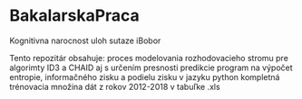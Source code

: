 # BakalarskaPraca
Kognitivna narocnost uloh sutaze iBobor

Tento repozitár obsahuje:
proces modelovania rozhodovacieho stromu pre algorimty ID3 a CHAID aj s určením presnosti predikcie
program na výpočet entropie, informačného zisku a podielu zisku v jazyku python
kompletná trénovacia množina dát z rokov 2012-2018 v tabuľke .xls
